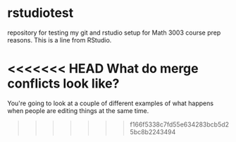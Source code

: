 # rstudiotest
repository for testing my git and rstudio setup for Math 3003 course prep reasons.
This is a line from RStudio.

<<<<<<< HEAD
What do merge conflicts look like?
=======
You're going to look at a couple of different examples of what happens when people are editing things at the same time.
>>>>>>> f166f5338c7fd55e634283bcb5d25bc8b2243494
